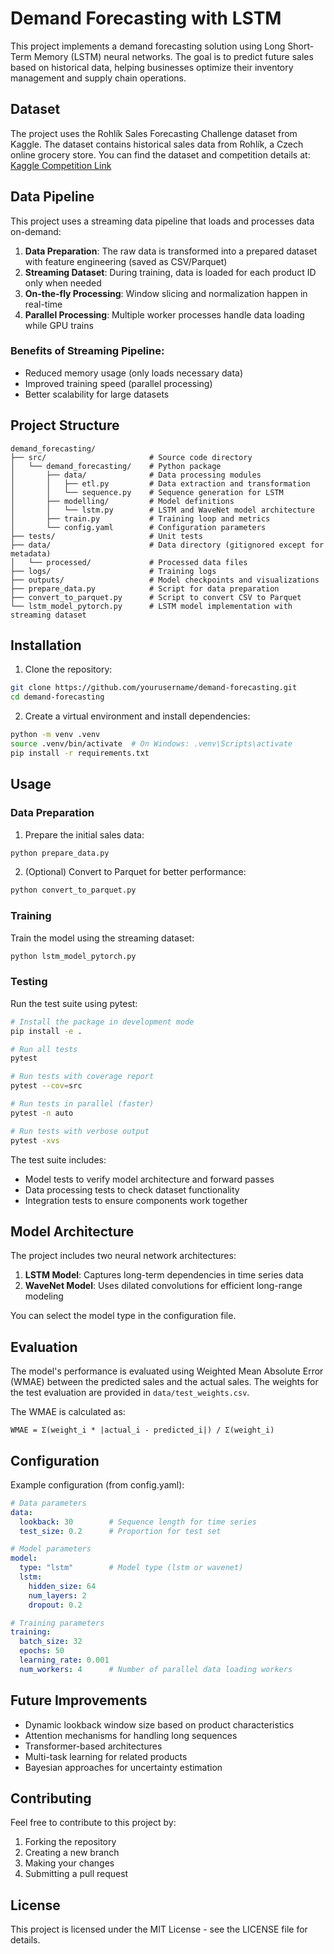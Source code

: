 # Demand Forecasting with LSTM

This project implements a demand forecasting solution using Long Short-Term Memory (LSTM) neural networks. The goal is to predict future sales based on historical data, helping businesses optimize their inventory management and supply chain operations.

## Dataset

The project uses the Rohlík Sales Forecasting Challenge dataset from Kaggle. The dataset contains historical sales data from Rohlík, a Czech online grocery store. You can find the dataset and competition details at:
[Kaggle Competition Link](https://www.kaggle.com/competitions/rohlik-sales-forecasting-challenge-v2/overview)

## Data Pipeline

This project uses a streaming data pipeline that loads and processes data on-demand:

1. **Data Preparation**: The raw data is transformed into a prepared dataset with feature engineering (saved as CSV/Parquet)
2. **Streaming Dataset**: During training, data is loaded for each product ID only when needed
3. **On-the-fly Processing**: Window slicing and normalization happen in real-time
4. **Parallel Processing**: Multiple worker processes handle data loading while GPU trains

### Benefits of Streaming Pipeline:
- Reduced memory usage (only loads necessary data)
- Improved training speed (parallel processing)
- Better scalability for large datasets

## Project Structure

```
demand_forecasting/
├── src/                       # Source code directory
│   └── demand_forecasting/    # Python package
│       ├── data/              # Data processing modules
│       │   ├── etl.py         # Data extraction and transformation
│       │   └── sequence.py    # Sequence generation for LSTM
│       ├── modelling/         # Model definitions
│       │   └── lstm.py        # LSTM and WaveNet model architecture
│       ├── train.py           # Training loop and metrics
│       └── config.yaml        # Configuration parameters
├── tests/                     # Unit tests
├── data/                      # Data directory (gitignored except for metadata)
│   └── processed/             # Processed data files
├── logs/                      # Training logs
├── outputs/                   # Model checkpoints and visualizations
├── prepare_data.py            # Script for data preparation
├── convert_to_parquet.py      # Script to convert CSV to Parquet
└── lstm_model_pytorch.py      # LSTM model implementation with streaming dataset
```

## Installation

1. Clone the repository:
```bash
git clone https://github.com/yourusername/demand-forecasting.git
cd demand-forecasting
```

2. Create a virtual environment and install dependencies:
```bash
python -m venv .venv
source .venv/bin/activate  # On Windows: .venv\Scripts\activate
pip install -r requirements.txt
```

## Usage

### Data Preparation

1. Prepare the initial sales data:
```bash
python prepare_data.py
```

2. (Optional) Convert to Parquet for better performance:
```bash
python convert_to_parquet.py
```

### Training

Train the model using the streaming dataset:

```bash
python lstm_model_pytorch.py
```

### Testing

Run the test suite using pytest:

```bash
# Install the package in development mode
pip install -e .

# Run all tests
pytest

# Run tests with coverage report
pytest --cov=src

# Run tests in parallel (faster)
pytest -n auto

# Run tests with verbose output
pytest -xvs
```

The test suite includes:
- Model tests to verify model architecture and forward passes
- Data processing tests to check dataset functionality
- Integration tests to ensure components work together

## Model Architecture

The project includes two neural network architectures:

1. **LSTM Model**: Captures long-term dependencies in time series data
2. **WaveNet Model**: Uses dilated convolutions for efficient long-range modeling

You can select the model type in the configuration file.

## Evaluation

The model's performance is evaluated using Weighted Mean Absolute Error (WMAE) between the predicted sales and the actual sales. The weights for the test evaluation are provided in `data/test_weights.csv`.

The WMAE is calculated as:
```
WMAE = Σ(weight_i * |actual_i - predicted_i|) / Σ(weight_i)
```

## Configuration

Example configuration (from config.yaml):

```yaml
# Data parameters
data:
  lookback: 30        # Sequence length for time series
  test_size: 0.2      # Proportion for test set

# Model parameters
model:
  type: "lstm"        # Model type (lstm or wavenet)
  lstm:
    hidden_size: 64
    num_layers: 2
    dropout: 0.2

# Training parameters
training:
  batch_size: 32
  epochs: 50
  learning_rate: 0.001
  num_workers: 4      # Number of parallel data loading workers
```

## Future Improvements

- Dynamic lookback window size based on product characteristics
- Attention mechanisms for handling long sequences
- Transformer-based architectures
- Multi-task learning for related products
- Bayesian approaches for uncertainty estimation

## Contributing

Feel free to contribute to this project by:
1. Forking the repository
2. Creating a new branch
3. Making your changes
4. Submitting a pull request

## License

This project is licensed under the MIT License - see the LICENSE file for details.
